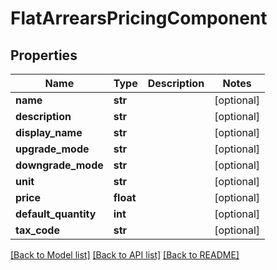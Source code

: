 # FlatArrearsPricingComponent

## Properties
Name | Type | Description | Notes
------------ | ------------- | ------------- | -------------
**name** | **str** |  | [optional] 
**description** | **str** |  | [optional] 
**display_name** | **str** |  | [optional] 
**upgrade_mode** | **str** |  | [optional] 
**downgrade_mode** | **str** |  | [optional] 
**unit** | **str** |  | [optional] 
**price** | **float** |  | [optional] 
**default_quantity** | **int** |  | [optional] 
**tax_code** | **str** |  | [optional] 

[[Back to Model list]](../README.md#documentation-for-models) [[Back to API list]](../README.md#documentation-for-api-endpoints) [[Back to README]](../README.md)

